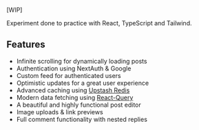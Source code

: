 [WIP]

Experiment done to practice with React, TypeScript and Tailwind.

## Features

- Infinite scrolling for dynamically loading posts
- Authentication using NextAuth & Google
- Custom feed for authenticated users
- Optimistic updates for a great user experience
- Advanced caching using [Upstash Redis](https://upstash.com/?utm_source=Josh2)
- Modern data fetching using [React-Query](https://tanstack.com/query/latest)
- A beautiful and highly functional post editor
- Image uploads & link previews
- Full comment functionality with nested replies
